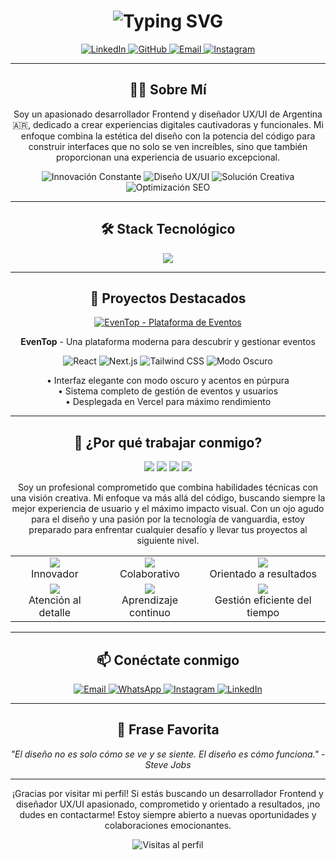 <h1 align="center">
  <img src="https://readme-typing-svg.herokuapp.com?font=Fira+Code&size=30&duration=3000&pause=1000&color=8A2BE2&center=true&vCenter=true&width=435&lines=Hola%2C+Soy+Leonel;Desarrollador+Frontend" alt="Typing SVG" />
</h1>

<p align="center">
  <a href="https://linkedin.com/in/leonelgonzalez" target="_blank">
    <img src="https://img.shields.io/badge/LinkedIn-0077B5?style=for-the-badge&logo=linkedin&logoColor=white" alt="LinkedIn" />
  </a>
  <a href="https://github.com/leonelgonzalez" target="_blank">
    <img src="https://img.shields.io/badge/GitHub-100000?style=for-the-badge&logo=github&logoColor=white" alt="GitHub" />
  </a>
  <a href="mailto:leonel.gonzalez.dev@gmail.com">
    <img src="https://img.shields.io/badge/Email-D14836?style=for-the-badge&logo=gmail&logoColor=white" alt="Email" />
  </a>
  <a href="https://www.instagram.com/leonel_gnzz" target="_blank">
    <img src="https://img.shields.io/badge/Instagram-E4405F?style=for-the-badge&logo=instagram&logoColor=white" alt="Instagram" />
  </a>
</p>

<hr/>

<h2 align="center">👨‍💻 Sobre Mí</h2>

<p align="center">
Soy un apasionado desarrollador Frontend y diseñador UX/UI de Argentina 🇦🇷, dedicado a crear experiencias digitales cautivadoras y funcionales. Mi enfoque combina la estética del diseño con la potencia del código para construir interfaces que no solo se ven increíbles, sino que también proporcionan una experiencia de usuario excepcional.
</p>

<p align="center">
  <img src="https://img.shields.io/badge/🚀%20Innovación%20Constante-8A2BE2?style=for-the-badge" alt="Innovación Constante" />
  <img src="https://img.shields.io/badge/🎨%20Diseño%20UX/UI-FF69B4?style=for-the-badge" alt="Diseño UX/UI" />
  <img src="https://img.shields.io/badge/💡%20Solución%20Creativa-00CED1?style=for-the-badge" alt="Solución Creativa" />
  <img src="https://img.shields.io/badge/📊%20Optimización%20SEO-32CD32?style=for-the-badge" alt="Optimización SEO" />
</p>

<hr/>

<h2 align="center">🛠️ Stack Tecnológico</h2>

<div align="center">
  <img src="https://skillicons.dev/icons?i=html,css,js,ts,react,nextjs,tailwind,nodejs,express,figma&perline=5" />
</div>

<hr/>

<h2 align="center">🌟 Proyectos Destacados</h2>

<div align="center">
  <a href="https://eventop-frontend.vercel.app/" target="_blank">
    <img src="https://github-readme-stats.vercel.app/api/pin/?username=leonelgonzalez&repo=eventop-frontend&theme=midnight-purple" alt="EvenTop - Plataforma de Eventos" />
  </a>
</div>

<p align="center">
  <strong>EvenTop</strong> - Una plataforma moderna para descubrir y gestionar eventos
</p>

<p align="center">
  <img src="https://img.shields.io/badge/React-20232A?style=for-the-badge&logo=react&logoColor=61DAFB" alt="React" />
  <img src="https://img.shields.io/badge/Next.js-000000?style=for-the-badge&logo=next.js&logoColor=white" alt="Next.js" />
  <img src="https://img.shields.io/badge/Tailwind_CSS-38B2AC?style=for-the-badge&logo=tailwind-css&logoColor=white" alt="Tailwind CSS" />
  <img src="https://img.shields.io/badge/Modo_Oscuro-1A202C?style=for-the-badge&logo=dark-reader&logoColor=white" alt="Modo Oscuro" />
</p>

<p align="center">
  • Interfaz elegante con modo oscuro y acentos en púrpura<br>
  • Sistema completo de gestión de eventos y usuarios<br>
  • Desplegada en Vercel para máximo rendimiento
</p>

<hr/>

<h2 align="center">🌈 ¿Por qué trabajar conmigo?</h2>

<div align="center">
  <img src="https://readme-components.vercel.app/api?component=logo&fill=8A2BE2&logo=react&animation=spin&svgfill=15d8fe">
  <img src="https://readme-components.vercel.app/api?component=logo&fill=8A2BE2&logo=next.js&svgfill=15d8fe">
  <img src="https://readme-components.vercel.app/api?component=logo&fill=8A2BE2&logo=typescript&svgfill=15d8fe">
  <img src="https://readme-components.vercel.app/api?component=logo&fill=8A2BE2&logo=figma&svgfill=15d8fe">
</div>

<p align="center">
Soy un profesional comprometido que combina habilidades técnicas con una visión creativa. Mi enfoque va más allá del código, buscando siempre la mejor experiencia de usuario y el máximo impacto visual. Con un ojo agudo para el diseño y una pasión por la tecnología de vanguardia, estoy preparado para enfrentar cualquier desafío y llevar tus proyectos al siguiente nivel.
</p>

<div align="center">
  <table>
    <tr>
      <td align="center"><img src="https://img.icons8.com/color/48/000000/light-on.png"/><br>Innovador</td>
      <td align="center"><img src="https://img.icons8.com/color/48/000000/collaboration.png"/><br>Colaborativo</td>
      <td align="center"><img src="https://img.icons8.com/color/48/000000/goal.png"/><br>Orientado a resultados</td>
    </tr>
    <tr>
      <td align="center"><img src="https://img.icons8.com/color/48/000000/search.png"/><br>Atención al detalle</td>
      <td align="center"><img src="https://img.icons8.com/color/48/000000/book-shelf.png"/><br>Aprendizaje continuo</td>
      <td align="center"><img src="https://img.icons8.com/color/48/000000/time-management.png"/><br>Gestión eficiente del tiempo</td>
    </tr>
  </table>
</div>

<hr/>

<h2 align="center">📫 Conéctate conmigo</h2>

<p align="center">
  <a href="mailto:leonel.gonzalez.dev@gmail.com">
    <img src="https://img.shields.io/badge/Email-D14836?style=for-the-badge&logo=gmail&logoColor=white" alt="Email" />
  </a>
  <a href="https://wa.me/542645841194" target="_blank">
    <img src="https://img.shields.io/badge/WhatsApp-25D366?style=for-the-badge&logo=whatsapp&logoColor=white" alt="WhatsApp" />
  </a>
  <a href="https://www.instagram.com/leonel_gnzz" target="_blank">
    <img src="https://img.shields.io/badge/Instagram-E4405F?style=for-the-badge&logo=instagram&logoColor=white" alt="Instagram" />
  </a>
  <a href="https://www.linkedin.com/in/leonelgonzalez" target="_blank">
    <img src="https://img.shields.io/badge/LinkedIn-0077B5?style=for-the-badge&logo=linkedin&logoColor=white" alt="LinkedIn" />
  </a>
</p>

<hr/>

<h2 align="center">💬 Frase Favorita</h2>

<p align="center">
  <i>"El diseño no es solo cómo se ve y se siente. El diseño es cómo funciona." - Steve Jobs</i>
</p>

<hr/>

<p align="center">
  ¡Gracias por visitar mi perfil! Si estás buscando un desarrollador Frontend y diseñador UX/UI apasionado, comprometido y orientado a resultados, ¡no dudes en contactarme! Estoy siempre abierto a nuevas oportunidades y colaboraciones emocionantes.
</p>

<p align="center">
  <img src="https://komarev.com/ghpvc/?username=leonelgonzalez&color=blueviolet" alt="Visitas al perfil" />
</p>

